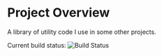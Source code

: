 # Project Overview
A library of utility code I use in some other projects.

Current build status: ![Build Status](http://sonnevillej.ddns.net:9000/app/rest/builds/buildType:(id:SonnevilleUtilities_Ci)/statusIcon)
